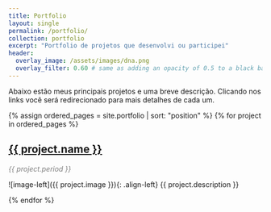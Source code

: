 ```yaml
---
title: Portfolio
layout: single
permalink: /portfolio/
collection: portfolio
excerpt: "Portfolio de projetos que desenvolvi ou participei"
header:
  overlay_image: /assets/images/dna.png
  overlay_filter: 0.60 # same as adding an opacity of 0.5 to a black background
---
```


Abaixo estão meus principais projetos e uma breve descrição. Clicando nos links
você será redirecionado para mais detalhes de cada um.

{% assign ordered_pages = site.portfolio | sort: "position" %}
{% for project in ordered_pages %}
  <h2 style="clear:both ">
    <a href="{{ project.url }}">
      {{ project.name }}
    </a>
  </h2>
  
  <p style="padding:0; margin:0; color:gray; font-style:italic">
    {{ project.period }}
  </p>

  ![image-left]({{ project.image }}){: .align-left} {{ project.description }}

  <div class="full" style="clear:both">
  </div>

{% endfor %}
